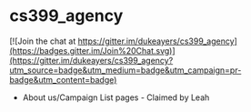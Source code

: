# cs399_agency

[![Join the chat at https://gitter.im/dukeayers/cs399_agency](https://badges.gitter.im/Join%20Chat.svg)](https://gitter.im/dukeayers/cs399_agency?utm_source=badge&utm_medium=badge&utm_campaign=pr-badge&utm_content=badge)

* About us/Campaign List pages - Claimed by Leah
